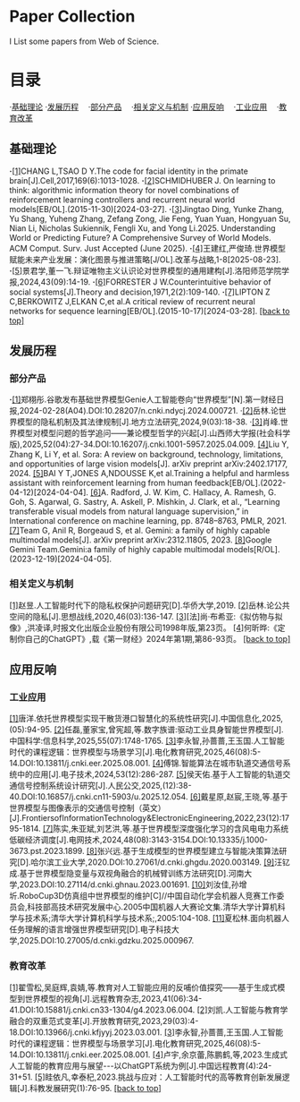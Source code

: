 # Paper Collection
I List some papers from Web of Science.
# 目录
·[基础理论](#基础理论)
·[发展历程](#发展历程)
**$~~~~$**·[部分产品](#部分产品)
**$~~~~$**·[相关定义与机制](#相关定义与机制)
·[应用反响](#应用反响)
**$~~~~$**·[工业应用](#工业应用)
**$~~~~$**·[教育改革](#教育改革)

## 基础理论
**·**[[1]](https://www.cell.com/fulltext/S0092-8674(17)30538-X)CHANG L,TSAO D Y.The code for facial identity in the primate brain[J].Cell,2017,169(6):1013-1028.
**·**[[2]](https://arxiv.org/abs/1511.09249)SCHMIDHUBER J. On learning to think: algorithmic information theory for novel combinations of reinforcement learning controllers and recurrent neural world models[EB/OL].(2015-11-30)[2024-03-27].
**·**[[3]](https://arxiv.org/abs/2411.14499)Jingtao Ding, Yunke Zhang, Yu Shang, Yuheng Zhang, Zefang Zong, Jie Feng, Yuan Yuan, Hongyuan Su, Nian Li, Nicholas Sukiennik, Fengli Xu, and Yong Li.2025. Understanding World or Predicting Future? A Comprehensive Survey of World Models. ACM Comput. Surv. Just Accepted (June 2025).
**·**[[4]](https://kns.cnki.net/kcms2/article/abstract?v=MmR6bzzH81GHLO4x9R2BJGWoix-zbKfrQ887J1HRhdEDbvIRrs3lsBFylzVORyYNVKixo1iFvf3CTq90hhrVpYkWY-9umJQ4QDhTK5vwE6es8hzbK2qIF02YcfFUcr14ddSjTzmSeyHCFT0WsgSgw7AOY1l1YDBk&uniplatform=NZKPT)王建红,严俊琦.世界模型赋能未来产业发展：演化图景与推进策略[J/OL].改革与战略,1-8[2025-08-23].
**·**[[5]](https://kns.cnki.net/kcms2/article/abstract?v=MmR6bzzH81GZRVc-pqZ9nvFp_EQaTaQJtW2crGxWjZ1O7WmYwCtSnYBkHOTEd9Kfh3TZzHlVbfPQVail84ActbDBVFHWoKbBzbi_mOt_M_L3RSaLIGmgxmdwcB2dwUVtt8HtYu0Az6cq0rDE0vNWn5YeAn-p1XKPBa4yP9k8-Uk=&uniplatform=NZKPT)景君学,董一飞.辩证唯物主义认识论对世界模型的通用建构[J].洛阳师范学院学报,2024,43(09):14-19.
**·**[[6]](https://www.sciencedirect.com/science/article/abs/pii/S004016257180001X)FORRESTER J W.Counterintuitive behavior of social systems[J].Theory and decision,1971,2(2):109-140.
**·**[[7]](https://arxiv.org/abs/1506.00019)LIPTON Z C,BERKOWITZ J,ELKAN C,et al.A critical review of recurrent neural networks for sequence learning[EB/OL].(2015-10-17)[2024-03-28].
[[back to top]](#目录)
## 发展历程
### 部分产品
**·**[[1]](https://kns.cnki.net/kcms2/article/abstract?v=MmR6bzzH81FtzSntclUFVZ6mBoRQldvJM-jB_28O6EaXi2C3D3KeyaVPtcMqgc2Zn0GtTBkYeik5U-VnHtxGRXH-A3TAkLfOhN7b2nkZypfBbQMvsO0cNen9xJ4gLc4O-PSZisJQxRo5tDt9mT8Rk6d2AmJ_FO_hIW0JJf_yXFCmAp9CqdPWxw==&uniplatform=NZKPT)郑栩彤.谷歌发布基础世界模型Genie人工智能卷向“世界模型”[N].第一财经日报,2024-02-28(A04).DOI:10.28207/n.cnki.ndycj.2024.000721.
·[[2]](https://kns.cnki.net/kcms2/article/abstract?v=MmR6bzzH81FdR6ZB3lggIPMvEy1ad2K9yerecs78-y2lMPxRtSp4tXipE9oYYi88HIl-g-Qj61mVTFqKDvOAv3cqpJwJTdvKBj_Al0oQrQRC_eUyQnHZA1StQRoo4v5jeNLIok9uhvqPN_QroXqK_yaThp-gVae9uJ1uExVecOo=&uniplatform=NZKPT)岳林.论世界模型的隐私机制及其法律规制[J].地方立法研究,2024,9(03):18-38.
·[[3]](https://kns.cnki.net/kcms2/article/abstract?v=MmR6bzzH81HSpgjUUygyoSEn5pFcgeP7QbEiBP66E4PtM5SWRijebYdmXKCiCSHKlpcwYhMnpgpKSXVh0nQvj51-mm7EswLxq-NfQ73TmOz1A9xz8CX2hSOm02zE-rYRqVeiJ0kdS2lI-m94KBPh-aRyZlcnsLp3ryOY0PIxpGY=&uniplatform=NZKPT)肖峰.世界模型对模型问题的哲学追问——兼论模型哲学的兴起[J].山西师大学报(社会科学版),2025,52(04):27-34.DOI:10.16207/j.cnki.1001-5957.2025.04.009.
[[4]](https://arxiv.org/abs/2402.17177)Liu Y, Zhang K, Li Y, et al. Sora: A review on background, technology, limitations, and opportunities of large vision models[J]. arXiv preprint arXiv:2402.17177, 2024.
[[5]](http://arxiv.org/abs/2204.05862v1)BAI Y T,JONES A,NDOUSSE K,et al.Training a helpful and harmless assistant with reinforcement learning from human feedback[EB/OL].(2022-04-12)[2024-04-04].
[[6]](https://arxiv.org/abs/2103.00020)A. Radford, J. W. Kim, C. Hallacy, A. Ramesh, G. Goh, S. Agarwal, G. Sastry, A. Askell, P. Mishkin, J. Clark, et al., “Learning transferable visual models from natural language supervision,” in International conference on machine learning, pp. 8748–8763, PMLR, 2021.
[[7]](https://arxiv.org/abs/2312.11805)Team G, Anil R, Borgeaud S, et al. Gemini: a family of highly capable multimodal models[J]. arXiv preprint arXiv:2312.11805, 2023.
[[8]](https://arxiv.org/abs/2312.11805)Google Gemini Team.Gemini:a family of highly capable multimodal models[R/OL].(2023-12-19)[2024-04-05].
### 相关定义与机制
[[1]](https://kns.cnki.net/kcms2/article/abstract?v=MmR6bzzH81EP9poP5QJ91F4e34aZ4bJ2esza5aoLmzS3mVVp67JdHgXkkxfbtY68oVRG6WfgRe9mxUXwFBoh7J75xscRq42vSPF1UjyC7VhpRsa2naejx8c4tfr5IP1qc2ZMfL3CyJbgsXojSUuV9BM0e3Zw7IxoSqLVwy0N6Lo=&uniplatform=NZKPT)赵昱.人工智能时代下的隐私权保护问题研究[D].华侨大学,2019.
[[2]](https://kns.cnki.net/kcms2/article/abstract?v=MmR6bzzH81EjGetMV0tWy6zZ2Zsbcckmd9Y4g0jyr4zNIfeRjGXiSuA5dFmzCMRY0pn_mX1IotgPwY2e_uRaXBXOWwyRn-h1qTzImU_XfAQ2Sy7Byyom-cv4O8_BVQ5BlXQSpNd_v3hd8HwPWbia1gJGq7s0DSdkOHOhWDHvFOo=&uniplatform=NZKPT)岳林.论公共空间的隐私[J].思想战线,2020,46(03):136-147.
[[3]](https://book.douban.com/subject/1903170/)[法]尚·布希亚:《拟仿物与拟像》,洪凌译,时报文化出版企业股份有限公司1998年版,第23页。
[[4]]((https://www.yicai.com/vip/news/101955282.html))何昕晔:《定制你自己的ChatGPT》,载《第一财经》2024年第1期,第86-93页。
[[back to top]](#目录)
## 应用反响
### 工业应用
[[1]](https://kns.cnki.net/kcms2/article/abstract?v=MmR6bzzH81E3OkZH0u5Ur65ub89bYKl7FhSBAG5jpOO5OQaeXNyOJ8AOHxCOVOx4_2GDOrekiXj6aKWFD8OdInJLtiQPJi7NBCVDDu-4R-xsbIoPrN5RO-KxzsbjENUZwVWHF-LtwYRPiL_oa-WSd9m_d4JhU1n_wnXF6xpmGYg=&uniplatform=NZKPT)唐洋.依托世界模型实现干散货港口智慧化的系统性研究[J].中国信息化,2025,(05):94-95.
[[2]](https://kns.cnki.net/kcms2/article/abstract?v=MmR6bzzH81HrylM6exuRAgvQ1xUA0DHpLArHHYY2OqlMz4aL4wfiESVOBWd-Y17Bx3kdnf6fuuStIU7lRNmUyl-3U0bR8SIcTi7KdpWFsyy2yVzeXHL1Lku09SiZc-olfg5kKRlwj8SDoZqh8yMYmSIZPe0OV4Kexx7QiVwc_F0=&uniplatform=NZKPT)任磊,董家宝,曾宪超,等.数字族谱:驱动工业具身智能世界模型[J].中国科学:信息科学,2025,55(07):1748-1765.
[[3]](https://kns.cnki.net/kcms2/article/abstract?v=MmR6bzzH81HQrYuprQ_63Y5h5Dl7D0MUE8wB0AJn_gEDEDmgAbX09AxqwbtCQYDUWKhwAuKXIVHZg31fHhE63efyjFd7R3o0hEFq1dOBZerAYK0wg-vkJKJ-uW3zsrT04ZcOY5nOeaiGf7MK_h9spkdha0ytWpFF&uniplatform=NZKPT)李永智,孙蔷蔷,王玉国.人工智能时代的课程逻辑：世界模型与场景学习[J].电化教育研究,2025,46(08):5-14.DOI:10.13811/j.cnki.eer.2025.08.001.
[[4]](https://kns.cnki.net/kcms2/article/abstract?v=MmR6bzzH81HG6sQ-tST2-wj1revEw4024V7RpImZ7XkK5V60WWvYbnyiF7_oQJ3A_8HNWTlqiraMI0_cWOcxGZ4vy92pXJVnHxTdDW0thRgrmLYS3RxUPPZNtxIxoD5Pe2xybBvImKWedZ-K91EepADuWhFhPrXh-q9wYH-4AAM=&uniplatform=NZKPT)傅锦.智能算法在城市轨道交通信号系统中的应用[J].电子技术,2024,53(12):286-287.
[[5]](https://kns.cnki.net/kcms2/article/abstract?v=MmR6bzzH81Ewk9uLE-jwSsMJzTG_wGQRKEB5sgCySWkKRLF2yo59dPwgJvO0o2sx0QPC2i4e2WUfV8ZwE40y_YOP5Loc8BESmqYka2zY1YxkfxxSjI86zpeGi7Oy3n81V-_CTb_yVf_-KolQxw818P69d4L_U7xzu70NmwrSCPs=&uniplatform=NZKPT)侯天佑.基于人工智能的轨道交通信号控制系统设计研究[J].人民公交,2025,(12):38-40.DOI:10.16857/j.cnki.cn11-5903/u.2025.12.054.
[[6]](https://kns.cnki.net/kcms2/article/abstract?v=MmR6bzzH81G1sviewGIjqbdQP6dcW8gxi85_S4Ll9TvbV0J52CYXLEt9EsmSwz9PUJbg4z0pRVB5bn3nJI7fXkZlGpR2EvscLmoJI09hTf9dMukbbR_P4scedEw1BHVa_0uVcvKgEx9up611DCi8f7m-49qjw20L9Xknb9RyNL0=&uniplatform=NZKPT)戴星原,赵宸,王晓,等.基于世界模型与图像表示的交通信号控制（英文）[J].FrontiersofInformationTechnology&ElectronicEngineering,2022,23(12):1795-1814.
[[7]](https://kns.cnki.net/kcms2/article/abstract?v=MmR6bzzH81EmxveQgYmh-XQVdBhN_oQlV_uq0AANGC7lpX-qSchpzmuxS-t256cD_RLRWTLyWKef08JIzZjQyxt7g0z2G9uFH7MdXAN-dECu626IwG7NWnzRbMU2oQgsfZ3FtydR-jCMiLVUG21ioLEFl6P7Y2s7Bl_RSM2ZPFg=&uniplatform=NZKPT)陈实,朱亚斌,刘艺洪,等.基于世界模型深度强化学习的含风电电力系统低碳经济调度[J].电网技术,2024,48(08):3143-3154.DOI:10.13335/j.1000-3673.pst.2023.1899.
[[8]](https://kns.cnki.net/kcms2/article/abstract?v=MmR6bzzH81Hj8dz7AcM6O9I0dY9zd7ySLW--2HJWxxnDu_VOEf--Smi3gUCouz21GM-Fh_1kEDakjEtomc9C5YcVa96wvfvqVKUEIiG_crTtbinlwrmr5QmJ2qvZKZVNVFMFyTH7KvKq6-z4o3nMSI5Vet7Qt1an1P0uUaX3aBY=&uniplatform=NZKPT)张兴远.基于生成模型的世界模型建立与智能决策算法研究[D].哈尔滨工业大学,2020.DOI:10.27061/d.cnki.ghgdu.2020.003149.
[[9]](https://kns.cnki.net/kcms2/article/abstract?v=MmR6bzzH81EAkqg8AHxVKwvljKJDfCQmjWbFo2IXkyhatL-IpkMU4B6_wgU-UW4FRjVAg2NFdfuXwUqXojLTn34plEvy1h27qDfBl7QrHeJt8HeG418zjHIt8X1mPxhiREdi4CYUd1wzJqz-aedTlvdWSwRAcNi-x1CVrFB7Xow=&uniplatform=NZKPT)汪钇成.基于世界模型隐变量与双视角融合的机械臂训练方法研究[D].河南大学,2023.DOI:10.27114/d.cnki.ghnau.2023.001691.
[[10]](https://kns.cnki.net/kcms2/article/abstract?v=MmR6bzzH81EayZzJa2xZw_A7k1Do5offzVtTFI3s07-x_c-U3NQFQ5c1m07z6eQQnoGipC7LTlf5gyjKlSFbhfdH1FJVdeVGvUItjQhSfIHdMIMUd0YIb9vMzErdP5gIb5aZja-_i8gKUr4ax9VcO8zZvSSIg3Ezx_3ZtRCCpJM=&uniplatform=NZKPT)刘汝佳,孙增圻.RoboCup3D仿真组中世界模型的维护[C]//中国自动化学会机器人竞赛工作委员会,科技部高技术研究发展中心.2005中国机器人大赛论文集.清华大学计算机科学与技术系;清华大学计算机科学与技术系;,2005:104-108.
[[11]](https://kns.cnki.net/kcms2/article/abstract?v=MmR6bzzH81Fbm7s0yeNZIbwsDSQEd_oYY3QXXviQqf-MzC1gSaHQQuxj1Bi68KdcczdjLHjVnKSClxDIBsGQOWdTc29ltzJNaMo_La4gSqv-h5utFLWbuULv7Tt1wjBcMXsUvT8UStD30EWaYH11KFzdM59NpZeruaF6KlW3vVA=&uniplatform=NZKPT)夏松林.面向机器人任务理解的语言增强世界模型研究[D].电子科技大学,2025.DOI:10.27005/d.cnki.gdzku.2025.000967.
### 教育改革
[[1]](https://kns.cnki.net/kcms2/article/abstract?v=MmR6bzzH81G5qxHMX3Zxt4wTUm3vn5Tz7OuNz8QADZuLbAGiPzOsWRml0C7X0bsA8I-g7_39PNqaCr70ukl6k7xs_ELGLV-OOCK3A82mduFLHYU_c7SywR0L_8-eKTHVedf4iqwo3sL0Y3Lx8GEf-WeB9K8_ZNyR6rC7ZYnhZlQ=&uniplatform=NZKPT)翟雪松,吴庭辉,袁婧,等.教育对人工智能应用的反哺价值探究——基于生成式模型到世界模型的视角[J].远程教育杂志,2023,41(06):34-41.DOI:10.15881/j.cnki.cn33-1304/g4.2023.06.004.
[[2]](https://kns.cnki.net/kcms2/article/abstract?v=MmR6bzzH81FywfNFdtlMF6C4Qv1RP0QZzTd_Wc3LJxX8AjRm2432t18nvSUSTrJSCGuDDKVQ_7ymQ-2s9pXSZuRN8a8vyQeRK4vFNd4D5qsEHEY5spRyPoMAeW9OfT-0vRyXrlHX_bZdQyKSxcK_b5XrZAyUVUn1rPZR5cnqcVg=&uniplatform=NZKPT)刘凯.人工智能与教育学融合的双重范式变革[J].开放教育研究,2023,29(03):4-18.DOI:10.13966/j.cnki.kfjyyj.2023.03.001.
[[3]](https://kns.cnki.net/kcms2/article/abstract?v=MmR6bzzH81G0f58Og3KjllSHEVqJrzLZP6dZVGA6--UxPXH_WNOaec0Qk97bgkrJuE0xweTPohv8BCtMvCxRQ04o76eoeTioPl1mBhi4kSnoW8P2ccg9QA5cw6nxUvwTraIUzrAGprjrZsrhfFdsPJG__QhmAPKI&uniplatform=NZKPT)李永智,孙蔷蔷,王玉国.人工智能时代的课程逻辑：世界模型与场景学习[J].电化教育研究,2025,46(08):5-14.DOI:10.13811/j.cnki.eer.2025.08.001.
[[4]](https://kns.cnki.net/kcms2/article/abstract?v=MmR6bzzH81EWf3aROEjsBAg5qnB2ayjI-aTJ7pehXrVh8a9Ppt_a3BNLCgCZjcMndQctaCrh2rh8s_zqQi-cwyjsMI6IK6IdTcfybQ-vzN6_gHOymKEOyv4_U8OWLQ4rEmPZ879NeaLGKUZN_f1dXY7rxxsOvro4VFOBGY_FMS4=&uniplatform=NZKPT)卢宇,余京蕾,陈鹏鹤,等,2023.生成式人工智能的教育应用与展望---以ChatGPT系统为例[J].中国远程教育(4):24-31+51.
[[5]](https://kns.cnki.net/kcms2/article/abstract?v=MmR6bzzH81Elru8rH4Oq3QE0KXhrMlTRPR74NPgdLPgfy1atEa0ZzDjVMhXyBH1nwRppRquBQLWqx4ugF1RcAzKlKKiN4B87hu6HS8DyPi2LwvWXPqgPAk0rdAuZCnkpluqGwIM-OQJrRJsQs1FeZM12GMCiiqVFotx5QKtaBeo=&uniplatform=NZKPT)眭依凡,幸泰杞,2023.挑战与应对：人工智能时代的高等教育创新发展逻辑[J].科教发展研究(1):76-95.
[[back to top]](#目录)
